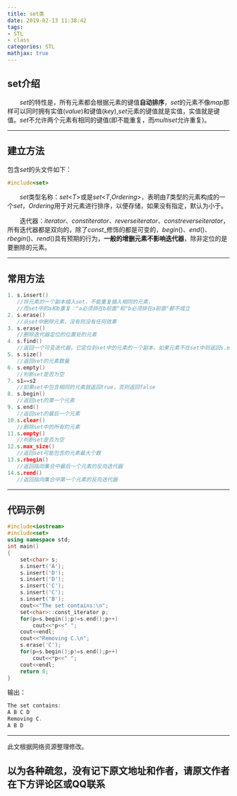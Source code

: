 ```yaml
---
title: set类
date: 2019-02-13 11:38:42
tags:
- STL
- class
categories: STL
mathjax: true
---
```

## set介绍

　　$set$的特性是，所有元素都会根据元素的键值**自动排序**，$set$的元素不像$map$那样可以同时拥有实值($value$)和键值($key$),$set$元素的键值就是实值，实值就是键值。$set$不允许两个元素有相同的键值(即不能重复，而$multiset$允许重复)。
<!-- more -->
---
## 建立方法

包含$set$的头文件如下：
```cpp
#include<set>
```
　　$set$类型名称：$set$<$T$>或是$set$<$T$,$Ordering$>，表明由$T$类型的元素构成的一个$set$，$Ordering$用于对元素进行排序，以便存储，如果没有指定，默认为小于。

　　迭代器：$iterator$、$const$_$iterator$、$reverse$_$iterator$、$const$_$reverse$_$iterator$，所有迭代器都是双向的，除了$const$_修饰的都是可变的，$begin()$、$end()$、$rbegin()$、$rend()$具有预期的行为，**一般的增删元素不影响迭代器**，除非定位的是要删除的元素。

---
## 常用方法

```cpp
1. s.insert()
   //将元素的一个副本插入set，不能重复插入相同的元素，
   //而set中的a和b重复："a必须排在b前面"和"b必须排在a前面"都不成立  
2. s.erase()
   //从set中删除元素，没有则没有任何效果 
3. s.erase()
   //删除迭代器定位的位置处的元素
4. s.find()
   //返回一个可变迭代器，它定位到set中的元素的一个副本，如果元素不在set中则返回s.end() 
5. s.size()
   //返回set的元素数量 
6. s.empty()
   //判断set是否为空 
7. s1==s2
   //如果set中包含相同的元素就返回true，否则返回false
8. s.begin()
   //返回set的第一个元素
9. s.end()
   //返回set的最后一个元素
10.s.clear()
   //删除set中的所有的元素
11.s.empty()
   //判断set是否为空
12.s.max_size()
   //返回set可能包含的元素最大个数
13.s.rbegin()
   //返回指向集合中最后一个元素的反向迭代器
14.s.rend()
   //返回指向集合中第一个元素的反向迭代器
```

---
## 代码示例

```cpp
#include<iostream>
#include<set>
using namespace std;
int main()
{
	set<char> s;
	s.insert('A');
	s.insert('D');
	s.insert('D');
	s.insert('C');
	s.insert('C');
	s.insert('B');
	cout<<"The set contains:\n";
	set<char>::const_iterator p;
	for(p=s.begin();p!=s.end();p++)
		cout<<*p<<" ";
	cout<<endl;
	cout<<"Removing C.\n";
	s.erase('C');
	for(p=s.begin();p!=s.end();p++)
		cout<<*p<<" ";
	cout<<endl;
	return 0;
}
```
输出：
```cpp
The set contains:
A B C D
Removing C.
A B D
```

---
此文根据网络资源整理修改。

以为各种疏忽，没有记下原文地址和作者，请原文作者在下方评论区或QQ联系
---